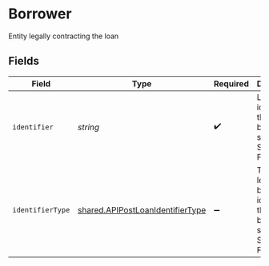 # Borrower

Entity legally contracting the loan


## Fields

| Field                                                                                       | Type                                                                                        | Required                                                                                    | Description                                                                                 |
| ------------------------------------------------------------------------------------------- | ------------------------------------------------------------------------------------------- | ------------------------------------------------------------------------------------------- | ------------------------------------------------------------------------------------------- |
| `identifier`                                                                                | *string*                                                                                    | :heavy_check_mark:                                                                          | Legal identifier of the business, such as its SIRET in France.                              |
| `identifierType`                                                                            | [shared.APIPostLoanIdentifierType](../../../sdk/models/shared/apipostloanidentifiertype.md) | :heavy_minus_sign:                                                                          | Type of legal business identifier of the business, such as the SIRET in France.             |